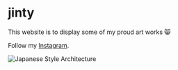 # jinty

This website is to display some of my proud art works 😸

Follow my [Instagram](https://instagram.com/shiroiih?igshid=MzRIODBiNWFIZA==).


![Japanese Style Architecture](https://cdn.discordapp.com/attachments/815097159367131176/1156444477188231259/IMG_3769.jpg?ex=6514fe59&is=6513acd9&hm=e114ed03ee63894a4f7173193a658895a0693c52604314cd400a73d19aad6944& "Architecture")
